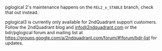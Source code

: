 pglogical 2's maintenance happens on the `REL2_x_STABLE` branch, check that out instead.

pglogical3 is currently only available for 2ndQuadrant support customers.
Follow the 2ndQuadrant blog and info@2ndquadrant.com or the bdr/pglogical forum
and mailing list at
https://groups.google.com/a/2ndquadrant.com/forum/#!forum/bdr-list for updates.
